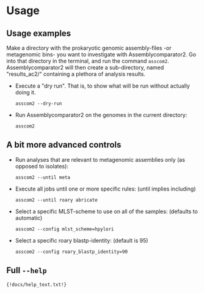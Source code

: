 # Usage

## Usage examples

Make a directory with the prokaryotic genomic assembly-files -or metagenomic bins- you want to investigate with Assemblycomparator2. 
Go into that directory in the terminal, and run the command `asscom2`. 
Assemblycomparator2 will then create a sub-directory, named "results_ac2/" containing a plethora of analysis results. 
  
  - Execute a "dry run". That is, to show what will be run without actually doing it.

    ```
    asscom2 --dry-run
    ```

  - Run Assemblycomparator2 on the genomes in the current directory:

    ```
    asscom2
    ```
    

## A bit more advanced controls 

  - Run analyses that are relevant to metagenomic assemblies only (as opposed to isolates):

    ```
    asscom2 --until meta
    ```
    
  - Execute all jobs until one or more specific rules: (until implies including)
    
    ```
    asscom2 --until roary abricate
    ```
    
  - Select a specific MLST-scheme to use on all of the samples: (defaults to automatic)
    
    ```
    asscom2 --config mlst_scheme=hpylori
    ```
    
  - Select a specific roary blastp-identity: (default is 95)

    ```
    asscom2 --config roary_blastp_identity=90
    ```
      



## Full `--help`

```txt
{!docs/help_text.txt!}
```






